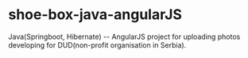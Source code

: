 # shoe-box-java-angularJS
Java(Springboot, Hibernate) -- AngularJS project for uploading photos developing for DUD(non-profit organisation in Serbia).
